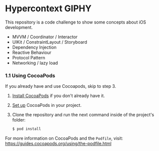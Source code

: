 # Hypercontext GIPHY

This repository is a code challenge to show some concepts about iOS development.

  - MVVM / Coordinator / Interactor
  - UIKit / ConstraintLayout / Storyboard
  - Dependency Injection
  - Reactive Behaviour
  - Protocol Pattern
  - Networking / lazy load

### 1.1 Using CocoaPods
If you already have and use Cocoapods, skip to step 3.

1. [Install CocoaPods](https://guides.cocoapods.org/using/getting-started.html) if you don't already have it.
2. [Set up](https://guides.cocoapods.org/using/using-cocoapods.html) CocoaPods in your project.
3. Clone the repository and run the next command inside of the project's folder:

	```bash
	$ pod install
	```

For more information on CocoaPods and the `Podfile`, visit: <https://guides.cocoapods.org/using/the-podfile.html>
